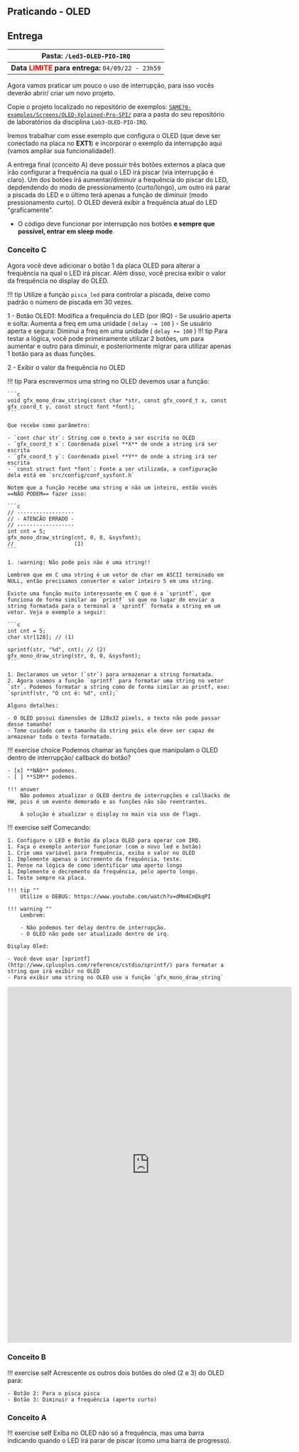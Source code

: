 ## Praticando - OLED

## Entrega

| **Pasta:**   `/Led3-OLED-PIO-IRQ` |
|---------------------------- |
| **Data <span style="color:red">LIMITE</span> para entrega:** `04/09/22 - 23h59` |


Agora vamos praticar um pouco o uso de interrupção, para isso vocês deverão abrir/ criar um novo projeto.

Copie o projeto localizado no repositório de exemplos: [`SAME70-examples/Screens/OLED-Xplained-Pro-SPI/`](https://github.com/Insper/SAME70-examples/tree/master/Screens/OLED-Xplained-Pro) para a pasta do seu repositório de laboratórios da disciplina `Lab3-OLED-PIO-IRQ`.

Iremos trabalhar com esse exemplo que configura o OLED (que deve ser conectado na placa no **EXT1**) e incorporar o exemplo da interrupção aqui (vamos ampliar sua funcionalidade!).

A entrega final (conceito A) deve possuir três botões externos a placa que irão configurar a frequência na qual o LED irá piscar (via interrupção é claro). Um dos botões irá aumentar/diminuir a frequência do piscar do LED, depdendendo do modo de pressionamento (curto/longo), um outro irá parar a piscada do LED e o último terá apenas a função de diminuir (modo pressionamento curto). O OLED deverá exibir a frequência atual do LED "graficamente". 

- O código deve funcionar por interrupção nos botões **e sempre que possível, entrar em sleep mode**.

### Conceito C

Agora você deve adicionar o botão 1 da placa OLED para alterar a frequência na qual o LED irá piscar. Além disso, você precisa exibir o valor da frequência no display do OLED.

!!! tip
    Utilize a função `pisca_led` para controlar a piscada, deixe como padrão o número de piscada em 30 vezes.

1 - Botão OLED1: Modifica a frequência do LED (por IRQ)
    - Se usuário aperta e solta: Aumenta a freq em uma unidade ( `delay -= 100` )
    - Se usuário aperta e segura: Diminui a freq em uma unidade ( `delay += 100` )
!!! tip
    Para testar a lógica, você pode primeiramente utilizar 2 botões, um para aumentar e outro para diminuir, e posteriormente migrar para utilizar apenas 1 botão para as duas funções.
    
2 - Exibir o valor da frequência no OLED

!!! tip
    Para escrevermos uma string no OLED devemos usar a função:
    
    ```c
    void gfx_mono_draw_string(const char *str, const gfx_coord_t x, const gfx_coord_t y, const struct font *font);
    ```
    
    Que recebe como parâmetro:
    
    - `cont char str`: String com o texto a ser escrito no OLED
    - `gfx_coord_t x`: Coordenada pixel **X** de onde a string irá ser escrita
    - `gfx_coord_t y`: Coordenada pixel **Y** de onde a string irá ser escrita
    - `const struct font *font`: Fonte a ser utilizada, a configuração dela está em `src/config/conf_sysfont.h`
    
    Notem que a função recebe uma string e não um inteiro, então vocês ==NÃO PODEM== fazer isso:
    
    ```c
    // ------------------
    // - ATENCÃO ERRADO -
    // ------------------
    int cnt = 5;
    gfx_mono_draw_string(cnt, 0, 0, &sysfont);
    //                   (1)
    ```
    
    1. :warning: Não pode pois não é uma string!!
    
    Lembrem que em C uma string é um vetor de char em ASCII terminado em NULL, então precisamos converter o valor inteiro 5 em uma string.
    
    Existe uma função muito interessante em C que é a `sprintf`, que funciona de forma similar ao `printf` só que no lugar de enviar a string formatada para o terminal a `sprintf` formata a string em um vetor. Veja o exemplo a seguir:
    
    ```c
    int cnt = 5;
    char str[128]; // (1)
    
    sprintf(str, "%d", cnt); // (2)
    gfx_mono_draw_string(str, 0, 0, &sysfont);
    ```
    
    1. Declaramos um vetor (`str`) para armazenar a string formatada. 
    2. Agora usamos a função `sprintf` para formatar uma string no vetor `str`. Podemos formatar a string como de forma similar ao printf, exe: `sprintf(str, "O cnt é: %d", cnt);`
    
    Alguns detalhes:
 
    - O OLED possui dimensões de 128x32 pixels, o texto não pode passar desse tamanho!
    - Tome cuidado com o tamanho da string pois ele deve ser capaz de armazenar toda o texto formatado.
    
    
!!! exercise choice 
    Podemos chamar as funções que manipulam o OLED dentro de interrupção/ callback do botão?
    
    - [x] **NÃO** podemos.
    - [ ] **SIM** podemos.
    
    !!! answer
        Não podemos atualizar o OLED dentro de interrupções e callbacks de HW, pois é um evento demorado e as funções não são reentrantes.
        
        A solução é atualizar o display no main via uso de flags.

!!! exercise self
    Comecando:
    
    1. Configure o LED e Botão da placa OLED para operar com IRQ.
    1. Faça o exemplo anterior funcionar (com o novo led e botão)
    1. Crie uma variável para frequência, exiba o valor no OLED
    1. Implemente apenas o incremento da frequência, teste.
    1. Pense na lógica de como identificar uma aperto longo
    1. Implemente o decremento da frequência, pelo aperto longo.
    1. Teste sempre na placa.
    
    !!! tip ""
        Utilize o DEBUG: https://www.youtube.com/watch?v=dMm4CmQkqPI
    
    !!! warning ""
        Lembrem:
        
        - Não podemos ter delay dentro de interrupção.
        - O OLED não pode ser atualizado dentro de irq.

    Display Oled: 
    
    - Você deve usar [sprintf](http://www.cplusplus.com/reference/cstdio/sprintf/) para formatar a string que irá exibir no OLED
    - Para exibir uma string no OLED use a função `gfx_mono_draw_string`

<iframe src="https://docs.google.com/forms/d/e/1FAIpQLSdhAcBzuJ2qEQw0MevjOxyALQyHdGF_wHwccewcVS5SI0B6yg/viewform?embedded=true" width="640" height="800" frameborder="0" marginheight="0" marginwidth="0">Carregando…</iframe>

### Conceito B

!!! exercise self
    Acrescente os outros dois botões do oled (2 e 3) do OLED para:

    - Botão 2: Para o pisca pisca
    - Botão 3: Diminuir a frequência (aperto curto)

### Conceito A

!!! exercise self
    Exiba no OLED não só a frequência, mas uma barra indicando quando o LED irá parar de piscar (como uma barra de progresso).
